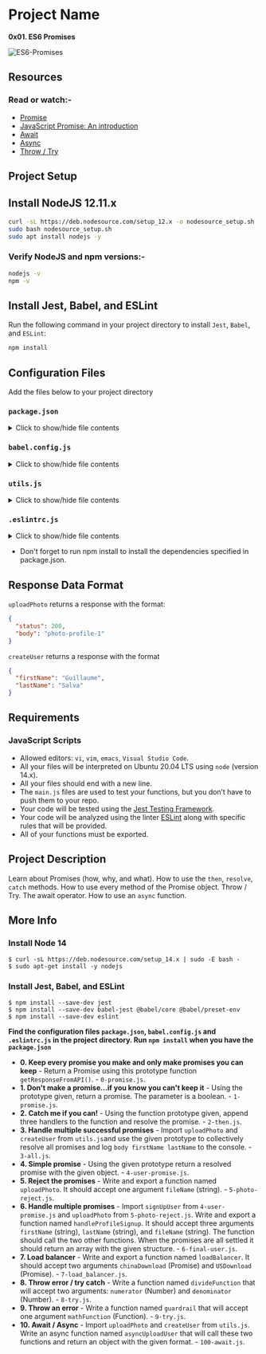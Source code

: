 # Project Name

**0x01. ES6 Promises**

![ES6-Promises](./main_files/es6-promises.jpeg)

## Resources

### Read or watch:-

- [Promise](https://developer.mozilla.org/en-US/docs/Web/JavaScript/Reference/Global_Objects/Promise)
- [JavaScript Promise: An introduction](https://web.dev/articles/promises)
- [Await](https://developer.mozilla.org/en-US/docs/Web/JavaScript/Reference/Operators/await)
- [Async](https://developer.mozilla.org/en-US/docs/Web/JavaScript/Reference/Statements/async_function)
- [Throw / Try](https://developer.mozilla.org/en-US/docs/Web/JavaScript/Reference/Statements/throw)

## Project Setup

## Install NodeJS 12.11.x

```bash
curl -sL https://deb.nodesource.com/setup_12.x -o nodesource_setup.sh
sudo bash nodesource_setup.sh
sudo apt install nodejs -y
```

### Verify NodeJS and npm versions:-

```bash
nodejs -v
npm -v
```

## Install Jest, Babel, and ESLint

Run the following command in your project directory to install `Jest`, `Babel`, and `ESLint`:

```bash
npm install
```

## Configuration Files

Add the files below to your project directory

### `package.json`

<details>
<summary>Click to show/hide file contents</summary>

```bash
{
  "scripts": {
    "lint": "./node_modules/.bin/eslint",
    "check-lint": "lint [0-9]*.js",
    "dev": "npx babel-node",
    "test": "jest",
    "full-test": "./node_modules/.bin/eslint [0-9]*.js && jest"
  },
  "devDependencies": {
    "@babel/core": "^7.6.0",
    "@babel/node": "^7.8.0",
    "@babel/preset-env": "^7.6.0",
    "eslint": "^6.4.0",
    "eslint-config-airbnb-base": "^14.0.0",
    "eslint-plugin-import": "^2.18.2",
    "eslint-plugin-jest": "^22.17.0",
    "jest": "^24.9.0"
  }
}
```

</details>

### `babel.config.js`

<details>
<summary>Click to show/hide file contents</summary>

```bash
module.exports = {
  presets: [
    [
      '@babel/preset-env',
      {
        targets: {
          node: 'current',
        },
      },
    ],
  ],
};
```

</details>

### `utils.js`

<details>
<summary>Click to show/hide file contents</summary>

```bash
export function uploadPhoto() {
  return Promise.resolve({
    status: 200,
    body: 'photo-profile-1',
  });
}

export function createUser() {
  return Promise.resolve({
    firstName: 'Guillaume',
    lastName: 'Salva',
  });
}
```

</details>

### `.eslintrc.js`

<details>
<summary>Click to show/hide file contents</summary>

```bash
module.exports = {
  env: {
    browser: false,
    es6: true,
    jest: true,
  },
  extends: [
    'airbnb-base',
    'plugin:jest/all',
  ],
  globals: {
    Atomics: 'readonly',
    SharedArrayBuffer: 'readonly',
  },
  parserOptions: {
    ecmaVersion: 2018,
    sourceType: 'module',
  },
  plugins: ['jest'],
  rules: {
    'no-console': 'off',
    'no-shadow': 'off',
    'no-restricted-syntax': [
      'error',
      'LabeledStatement',
      'WithStatement',
    ],
  },
  overrides:[
    {
      files: ['*.js'],
      excludedFiles: 'babel.config.js',
    }
  ]
};
```

</details>

- Don't forget to run npm install to install the dependencies specified in package.json.

## Response Data Format

`uploadPhoto` returns a response with the format:

```json
{
  "status": 200,
  "body": "photo-profile-1"
}
```

`createUser` returns a response with the format

```json
{
  "firstName": "Guillaume",
  "lastName": "Salva"
}
```

## Requirements

### JavaScript Scripts

- Allowed editors: `vi`, `vim`, `emacs`, `Visual Studio Code`.
- All your files will be interpreted on Ubuntu 20.04 LTS using `node` (version 14.x).
- All your files should end with a new line.
- The `main.js` files are used to test your functions, but you don’t have to push them to your repo.
- Your code will be tested using the [Jest Testing Framework](https://jestjs.io/).
- Your code will be analyzed using the linter [ESLint](https://eslint.org/) along with specific rules that will be provided.
- All of your functions must be exported.

## Project Description

Learn about Promises (how, why, and what).
How to use the `then`, `resolve`, `catch` methods.
How to use every method of the Promise object.
Throw / Try.
The await operator.
How to use an `async` function.

## More Info

### Install Node 14

```
$ curl -sL https://deb.nodesource.com/setup_14.x | sudo -E bash -
$ sudo apt-get install -y nodejs
```

### Install Jest, Babel, and ESLint

```
$ npm install --save-dev jest
$ npm install --save-dev babel-jest @babel/core @babel/preset-env
$ npm install --save-dev eslint
```

**Find the configuration files `package.json`, `babel.config.js` and `.eslintrc.js` in the project directory. Run `npm install` when you have the `package.json`**

- **0. Keep every promise you make and only make promises you can keep** - Return a Promise using this prototype function `getResponseFromAPI()`. - `0-promise.js`.
- **1. Don't make a promise...if you know you can't keep it** - Using the prototype given, return a promise. The parameter is a boolean. - `1-promise.js`.
- **2. Catch me if you can!** - Using the function prototype given, append three handlers to the function and resolve the promise. - `2-then.js`.
- **3. Handle multiple successful promises** - Import `uploadPhoto` and `createUser` from `utils.js`and use the given prototype to collectively resolve all promises and log `body firstName lastName` to the console. - `3-all.js`.
- **4. Simple promise** - Using the given prototype return a resolved promise with the given object. - `4-user-promise.js`.
- **5. Reject the promises** - Write and export a function named `uploadPhoto`. It should accept one argument `fileName` (string). - `5-photo-reject.js`.
- **6. Handle multiple promises** - Import `signUpUser` from `4-user-promise.js` and `uploadPhoto` from `5-photo-reject.js`. Write and export a function named `handleProfileSignup`. It should accept three arguments `firstName` (string), `lastName` (string), and `fileName` (string). The function should call the two other functions. When the promises are all settled it should return an array with the given structure. - `6-final-user.js`.
- **7. Load balancer** - Write and export a function named `loadBalancer`. It should accept two arguments `chinaDownload` (Promise) and `USDownload` (Promise). - `7-load_balancer.js`.
- **8. Throw error / try catch** - Write a function named `divideFunction` that will accept two arguments: `numerator` (Number) and `denominator` (Number). - `8-try.js`.
- **9. Throw an error** - Write a function named `guardrail` that will accept one argument `mathFunction` (Function). - `9-try.js`.
- **10. Await / Async** - Import `uploadPhoto` and `createUser` from `utils.js`. Write an async function named `asyncUploadUser` that will call these two functions and return an object with the given format. - `100-await.js`.
